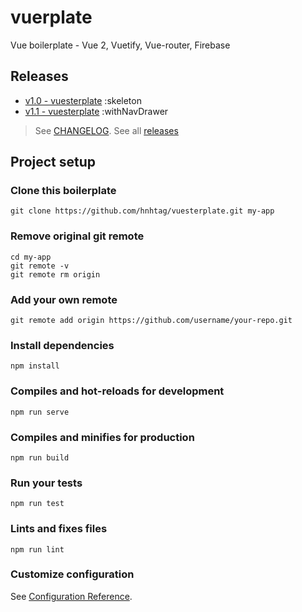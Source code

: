 # vuerplate
Vue boilerplate - Vue 2, Vuetify, Vue-router, Firebase 

## Releases
-  [v1.0 - vuesterplate](https://github.com/hnhtag/vuesterplate/releases/tag/v1.0) :skeleton
-  [v1.1 - vuesterplate](https://github.com/hnhtag/vuesterplate/releases/tag/v1.1) :withNavDrawer

> See [CHANGELOG](CHANGELOG.md). See all [releases](https://github.com/hnhtag/vuesterplate/releases)

## Project setup

### Clone this boilerplate
```
git clone https://github.com/hnhtag/vuesterplate.git my-app
```

### Remove original git remote
```
cd my-app
git remote -v
git remote rm origin
```

### Add your own remote
```
git remote add origin https://github.com/username/your-repo.git
```

### Install dependencies
```
npm install
```

### Compiles and hot-reloads for development
```
npm run serve
```

### Compiles and minifies for production
```
npm run build
```

### Run your tests
```
npm run test
```

### Lints and fixes files
```
npm run lint
```

### Customize configuration
See [Configuration Reference](https://cli.vuejs.org/config/).
